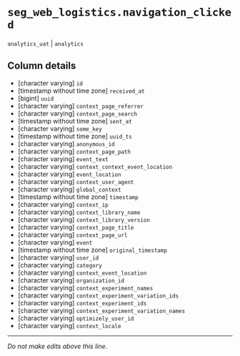 # `seg_web_logistics.navigation_clicked`
`analytics_uat` | `analytics`

## Column details
* [character varying] `id`
* [timestamp without time zone] `received_at`
* [bigint]    `uuid`
* [character varying] `context_page_referrer`
* [character varying] `context_page_search`
* [timestamp without time zone] `sent_at`
* [character varying] `some_key`
* [timestamp without time zone] `uuid_ts`
* [character varying] `anonymous_id`
* [character varying] `context_page_path`
* [character varying] `event_text`
* [character varying] `context_context_event_location`
* [character varying] `event_location`
* [character varying] `context_user_agent`
* [character varying] `global_context`
* [timestamp without time zone] `timestamp`
* [character varying] `context_ip`
* [character varying] `context_library_name`
* [character varying] `context_library_version`
* [character varying] `context_page_title`
* [character varying] `context_page_url`
* [character varying] `event`
* [timestamp without time zone] `original_timestamp`
* [character varying] `user_id`
* [character varying] `category`
* [character varying] `context_event_location`
* [character varying] `organization_id`
* [character varying] `context_experiment_names`
* [character varying] `context_experiment_variation_ids`
* [character varying] `context_experiment_ids`
* [character varying] `context_experiment_variation_names`
* [character varying] `optimizely_user_id`
* [character varying] `context_locale`

-------------------------------------------------------------------------------
*Do not make edits above this line.*
